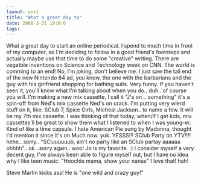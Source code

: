 ```yaml
---
layout: post
title: "What a great day to"
date: 2000-3-31 19:0:0
tags: 
---
```


What a great day to start an online periodical. I spend to much time in front of my computer, so I'm deciding to follow in a good friend's footsteps and actually maybe use that time to do some "creative" writing. There are vegatble inventions on Science and Technology week on CNN. The world is comming to an end! No, I'm joking, don't believe me. I just saw the tail end of the new Nintendo 64 ad, you know, the one with the barbarians and the guy with his girlfriend shopping for bathing suits. Very funny. If you haven't seen it, you'll know what I'm talking about when you do.. duh.. of course you will. I'm making a new mix cassette, I call it "J's on .. something" it's a spin-off from Ned's mix cassette Ned's on crack. I'm putting very wierd stuff on it, like: SClub 7, Spice Girls, Micheal Jackson.. to name a few. It will be my 7th mix cassette. I was thinking of that today, when/if I get kids, mix cassettes'll be great to show them what I listened to when I was young-er. Kind of like a time capsule. I hate American Pie sung by Madonna, thought I'd mention it since it's on Much now. yuk. YESSS!!! SClub Party on YTV!!!! hehe.. sorry.. "SCluuuuuub, ain't no party like an SClub partay aaaaaa ohhhh".. ok ..sorry again.. woo! Jo is my favorite. :) I consider myself a very decent guy, I've always been able to figure myself out, but I have no idea why I like teen music. "Hoochie mama, show your nanas" I love that! hah!

Steve Martin kicks ass! He is "one wild and crazy guy!"

